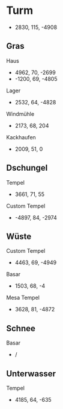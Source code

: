 
# Turm
 - 2830, 115, -4908

## Gras

Haus
 - 4962, 70, -2699
 - -1200, 69, -4805

Lager
 - 2532, 64, -4828

Windmühle
 - 2173, 68, 204

Kackhaufen
- 2009, 51, 0

## Dschungel

Tempel
 - 3661, 71, 55

Custom Tempel
 - -4897, 84, -2974

## Wüste

Custom Tempel
 - 4463, 69, -4949

Basar
 - 1503, 68, -4

Mesa Tempel
 - 3628, 81, -4872

## Schnee

Basar
 - /

## Unterwasser

Tempel
 - 4185, 64, -635
